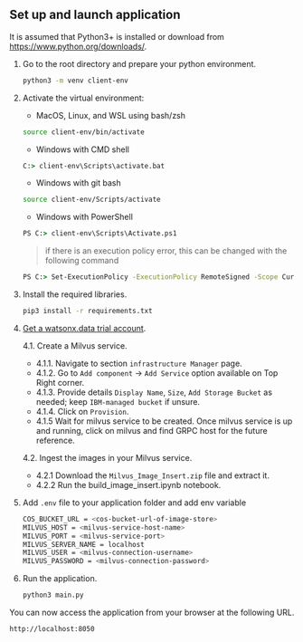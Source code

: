 ## Set up and launch application

It is assumed that Python3+ is installed or download from <https://www.python.org/downloads/>.

1. Go to the root directory and prepare your python environment.

   ```sh
   python3 -m venv client-env
   ```

2. Activate the virtual environment:

   - MacOS, Linux, and WSL using bash/zsh

   ```sh
   source client-env/bin/activate
   ```

   - Windows with CMD shell

   ```cmd
   C:> client-env\Scripts\activate.bat
   ```

   - Windows with git bash

   ```sh
   source client-env/Scripts/activate
   ```

   - Windows with PowerShell

   ```cmd
   PS C:> client-env\Scripts\Activate.ps1
   ```

   > if there is an execution policy error, this can be changed with the following command

   ```cmd
   PS C:> Set-ExecutionPolicy -ExecutionPolicy RemoteSigned -Scope CurrentUser
   ```

3. Install the required libraries.

   ```sh
   pip3 install -r requirements.txt
   ```

4. [Get a watsonx.data trial account](https://cloud.ibm.com/registration?target=/lakehouse&uucid=0b526df2f9c41d5f&utm_content=WXDWW).

   4.1. Create a Milvus service.<br/>
      - 4.1.1. Navigate to section `infrastructure Manager` page.<br/>
      - 4.1.2. Go to `Add component` -> `Add Service` option available on Top Right corner.<br/>
      - 4.1.3. Provide details `Display Name`, `Size`, `Add Storage Bucket` as needed; keep `IBM-managed bucket` if unsure.<br/>
      - 4.1.4. Click on `Provision`.<br/>
      - 4.1.5 Wait for milvus service to be created. Once milvus service is up and running, click on milvus and find GRPC host for the future reference.
   
   4.2. Ingest the images in your Milvus service.
   - 4.2.1 Download the `Milvus_Image_Insert.zip` file and extract it.
   - 4.2.2 Run the build_image_insert.ipynb notebook.

5. Add `.env` file to your application folder and add env variable

   ```sh
   COS_BUCKET_URL = <cos-bucket-url-of-image-store>
   MILVUS_HOST = <milvus-service-host-name>
   MILVUS_PORT = <milvus-service-port>
   MILVUS_SERVER_NAME = localhost
   MILVUS_USER = <milvus-connection-username>
   MILVUS_PASSWORD = <milvus-connection-password>
   ```

6. Run the application.

   ```sh
   python3 main.py
   ```

You can now access the application from your browser at the following URL.

```url
http://localhost:8050
```
